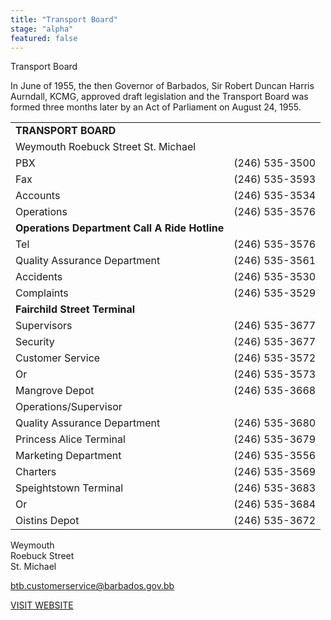 ```yaml
---
title: "Transport Board"
stage: "alpha"
featured: false
---
```


Transport Board

In June of 1955, the then Governor of Barbados, Sir Robert Duncan Harris Aurndall, KCMG, approved draft legislation and the Transport Board was formed three months later by an Act of Parliament on August 24, 1955.

|  |  |
| --- | --- |
| **TRANSPORT BOARD** | |
| Weymouth Roebuck Street St. Michael | |
| PBX | (246) 535-3500 |
| Fax | (246) 535-3593 |
| Accounts | (246) 535-3534 |
| Operations | (246) 535-3576 |
| **Operations Department Call A Ride Hotline** | |
| Tel | (246) 535-3576 |
| Quality Assurance Department | (246) 535-3561 |
| Accidents | (246) 535-3530 |
| Complaints | (246) 535-3529 |
| **Fairchild Street Terminal** | |
| Supervisors | (246) 535-3677 |
| Security | (246) 535-3677 |
| Customer Service | (246) 535-3572 |
| Or | (246) 535-3573 |
| Mangrove Depot | (246) 535-3668 |
| Operations/Supervisor |
| Quality Assurance Department | (246) 535-3680 |
| Princess Alice Terminal | (246) 535-3679 |
| Marketing Department | (246) 535-3556 |
| Charters | (246) 535-3569 |
| Speightstown Terminal | (246) 535-3683 |
| Or | (246) 535-3684 |
| Oistins Depot | (246) 535-3672 |

Weymouth   
Roebuck Street  
St. Michael

btb.customerservice@barbados.gov.bb

[VISIT WEBSITE](http://www.transportboard.com/)